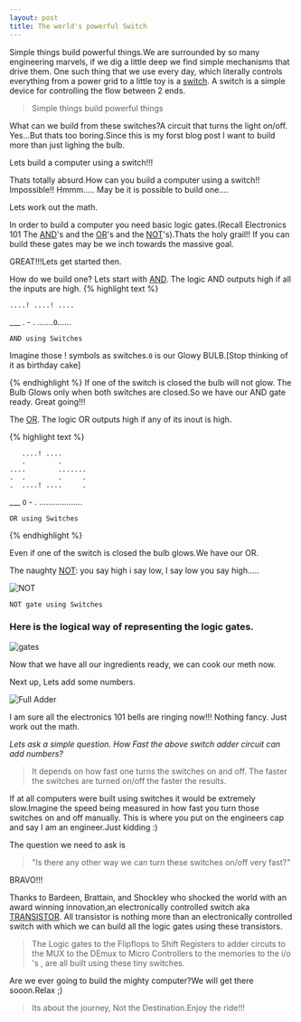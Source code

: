 ```yaml
---
layout: post
title: The world's powerful Switch
---
```

Simple things build powerful things.We are surrounded by so many engineering marvels, if we dig a little deep we find simple mechanisms that drive them. One such thing that we use every day, which literally controls everything from a power grid to a little toy is a [switch](https://en.wikipedia.org/wiki/Switch). A switch is a simple device for controlling the flow between 2 ends.

> Simple things build powerful things

What can we build from these switches?A circuit that turns the light on/off. Yes...But thats too boring.Since this is my forst blog post I want to build more than just lighing the bulb.

Lets build a computer using a switch!!!

Thats totally absurd.How can you build a computer using a switch!! Impossible!!
Hmmm.....
May be it is possible to build one....

Lets work out the math.

In order to build a computer you need basic logic gates.(Recall Electronics 101 The [AND](https://en.wikibooks.org/wiki/Electronics/Basic_gates)'s and the [OR](https://en.wikibooks.org/wiki/Electronics/Basic_gates)'s and the [NOT](https://en.wikibooks.org/wiki/Electronics/Basic_gates)'s).Thats the holy grail!!
If you can build these gates may be we inch towards the massive goal.

GREAT!!!Lets get started then.

How do we build one?
Lets start with [AND](https://en.wikibooks.org/wiki/Electronics/Basic_gates). The logic AND outputs high if all the inputs are high.
{% highlight text %}

    ....! ....! ....
   ___              .
    -              .
    .......`O`......
    
    AND using Switches
    
 Imagine those ! symbols as switches.`0` is our Glowy BULB.[Stop thinking of it as birthday cake]

{% endhighlight %}
If one of the switch is closed the bulb will not glow. The Bulb Glows only when both switches are closed.So we have our AND gate ready. Great going!!!

The [OR](https://en.wikibooks.org/wiki/Electronics/Basic_gates).
The logic OR outputs high if any of its inout is high.

{% highlight text %}

       ....! ....
       .        .
    ....        .......
    .  .        .     .
    .  ....! ....     .
   ___               `O`
    -                 .
    ...................
    
    OR using Switches

{% endhighlight %}

Even if one of the switch is closed the bulb glows.We have our OR.

The naughty [NOT](https://en.wikibooks.org/wiki/Electronics/Basic_gates):
you say high i say low, I say low you say high.....

![NOT](http://www.electronics-tutorials.ws/boolean/boo11.gif?81223b)    
    
    NOT gate using Switches

### Here is the logical way of representing the logic gates.
![gates](http://www.waitingforfriday.com/images/8/81/Slide6.PNG)

Now that we have all our ingredients ready, we can cook our meth now.

Next up, Lets add some numbers.

![Full Adder](http://www.waitingforfriday.com/images/8/83/Slide10.PNG) 

I am sure all the electronics 101 bells are ringing now!!!
Nothing fancy. Just work out the math.

<i>Lets ask a simple question. How Fast the above switch adder circuit can add numbers?</i>

>It depends on how fast one turns the switches on and off.
The faster the switches are turned on/off the faster the results.

If at all computers were built using switches it would be extremely slow.Imagine the speed being measured in how fast you turn those switches on and off manually. This is where you put on the engineers cap and say I am an engineer.Just kidding :)

The question we need to ask is 

>"Is there any other way we can turn these switches on/off very fast?"

BRAVO!!!

Thanks to Bardeen, Brattain, and Shockley who shocked the world with an award winning innovation,an  electronically controlled switch aka [TRANSISTOR](https://www.youtube.com/watch?v=IcrBqCFLHIY).
All transistor is nothing more than an electronically controlled switch with which we can build all the logic gates using these transistors.

>The Logic gates to the Flipflops to Shift Registers to adder circuts to the MUX to the DEmux to Micro Controllers to the memories to the i/o 's , are all built using these tiny switches.



Are we ever going to build the mighty computer?We will get there sooon.Relax ;)

>Its about the journey, Not the Destination.Enjoy the ride!!!
